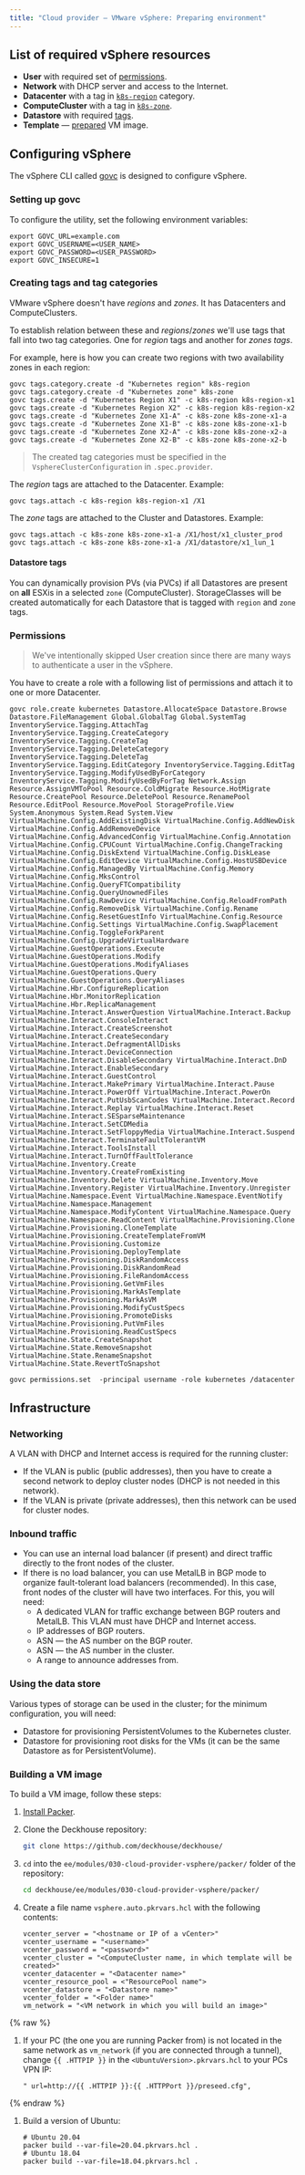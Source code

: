 ```yaml
---
title: "Cloud provider — VMware vSphere: Preparing environment"
---
```


<!-- AUTHOR! Don't forget to update getting started if necessary -->

## List of required vSphere resources

* **User** with required set of [permissions](#permissions).
* **Network** with DHCP server and access to the Internet.
* **Datacenter** with a tag in [`k8s-region`](#creating-tags-and-tag-categories) category.
* **ComputeCluster** with a tag in [`k8s-zone`](#creating-tags-and-tag-categories).
* **Datastore** with required [tags](#datastore-tags).
* **Template** — [prepared](#building-a-vm-image) VM image.

## Configuring vSphere

The vSphere CLI called [govc](https://github.com/vmware/govmomi/tree/master/govc#installation) is designed to configure vSphere.

### Setting up govc

To configure the utility, set the following environment variables:

```shell
export GOVC_URL=example.com
export GOVC_USERNAME=<USER_NAME>
export GOVC_PASSWORD=<USER_PASSWORD>
export GOVC_INSECURE=1
```

### Creating tags and tag categories

VMware vSphere doesn't have *regions* and *zones*. It has Datacenters and ComputeClusters.

To establish relation between these and *regions*/*zones* we'll use tags that fall into two tag categories. One for *region* tags and another for *zones tags*.

For example, here is how you can create two regions with two availability zones in each region:

```shell
govc tags.category.create -d "Kubernetes region" k8s-region
govc tags.category.create -d "Kubernetes zone" k8s-zone
govc tags.create -d "Kubernetes Region X1" -c k8s-region k8s-region-x1
govc tags.create -d "Kubernetes Region X2" -c k8s-region k8s-region-x2
govc tags.create -d "Kubernetes Zone X1-A" -c k8s-zone k8s-zone-x1-a
govc tags.create -d "Kubernetes Zone X1-B" -c k8s-zone k8s-zone-x1-b
govc tags.create -d "Kubernetes Zone X2-A" -c k8s-zone k8s-zone-x2-a
govc tags.create -d "Kubernetes Zone X2-B" -c k8s-zone k8s-zone-x2-b
```

> The created tag categories must be specified in the `VsphereClusterConfiguration` in `.spec.provider`.

The *region* tags are attached to the Datacenter. Example:

```shell
govc tags.attach -c k8s-region k8s-region-x1 /X1
```

The *zone* tags are attached to the Cluster and Datastores. Example:

```shell
govc tags.attach -c k8s-zone k8s-zone-x1-a /X1/host/x1_cluster_prod
govc tags.attach -c k8s-zone k8s-zone-x1-a /X1/datastore/x1_lun_1
```

#### Datastore tags

You can dynamically provision PVs (via PVCs) if all Datastores are present on **all** ESXis in a selected `zone` (ComputeCluster).
StorageClasses will be created automatically for each Datastore that is tagged with `region` and `zone` tags.

### Permissions

> We've intentionally skipped User creation since there are many ways to authenticate a user in the vSphere.

You have to create a role with a following list of permissions and attach
it to one or more Datacenter.

```shell
govc role.create kubernetes Datastore.AllocateSpace Datastore.Browse Datastore.FileManagement Global.GlobalTag Global.SystemTag InventoryService.Tagging.AttachTag InventoryService.Tagging.CreateCategory InventoryService.Tagging.CreateTag InventoryService.Tagging.DeleteCategory InventoryService.Tagging.DeleteTag InventoryService.Tagging.EditCategory InventoryService.Tagging.EditTag InventoryService.Tagging.ModifyUsedByForCategory InventoryService.Tagging.ModifyUsedByForTag Network.Assign Resource.AssignVMToPool Resource.ColdMigrate Resource.HotMigrate Resource.CreatePool Resource.DeletePool Resource.RenamePool Resource.EditPool Resource.MovePool StorageProfile.View System.Anonymous System.Read System.View VirtualMachine.Config.AddExistingDisk VirtualMachine.Config.AddNewDisk VirtualMachine.Config.AddRemoveDevice VirtualMachine.Config.AdvancedConfig VirtualMachine.Config.Annotation VirtualMachine.Config.CPUCount VirtualMachine.Config.ChangeTracking VirtualMachine.Config.DiskExtend VirtualMachine.Config.DiskLease VirtualMachine.Config.EditDevice VirtualMachine.Config.HostUSBDevice VirtualMachine.Config.ManagedBy VirtualMachine.Config.Memory VirtualMachine.Config.MksControl VirtualMachine.Config.QueryFTCompatibility VirtualMachine.Config.QueryUnownedFiles VirtualMachine.Config.RawDevice VirtualMachine.Config.ReloadFromPath VirtualMachine.Config.RemoveDisk VirtualMachine.Config.Rename VirtualMachine.Config.ResetGuestInfo VirtualMachine.Config.Resource VirtualMachine.Config.Settings VirtualMachine.Config.SwapPlacement VirtualMachine.Config.ToggleForkParent VirtualMachine.Config.UpgradeVirtualHardware VirtualMachine.GuestOperations.Execute VirtualMachine.GuestOperations.Modify VirtualMachine.GuestOperations.ModifyAliases VirtualMachine.GuestOperations.Query VirtualMachine.GuestOperations.QueryAliases VirtualMachine.Hbr.ConfigureReplication VirtualMachine.Hbr.MonitorReplication VirtualMachine.Hbr.ReplicaManagement VirtualMachine.Interact.AnswerQuestion VirtualMachine.Interact.Backup VirtualMachine.Interact.ConsoleInteract VirtualMachine.Interact.CreateScreenshot VirtualMachine.Interact.CreateSecondary VirtualMachine.Interact.DefragmentAllDisks VirtualMachine.Interact.DeviceConnection VirtualMachine.Interact.DisableSecondary VirtualMachine.Interact.DnD VirtualMachine.Interact.EnableSecondary VirtualMachine.Interact.GuestControl VirtualMachine.Interact.MakePrimary VirtualMachine.Interact.Pause VirtualMachine.Interact.PowerOff VirtualMachine.Interact.PowerOn VirtualMachine.Interact.PutUsbScanCodes VirtualMachine.Interact.Record VirtualMachine.Interact.Replay VirtualMachine.Interact.Reset VirtualMachine.Interact.SESparseMaintenance VirtualMachine.Interact.SetCDMedia VirtualMachine.Interact.SetFloppyMedia VirtualMachine.Interact.Suspend VirtualMachine.Interact.TerminateFaultTolerantVM VirtualMachine.Interact.ToolsInstall VirtualMachine.Interact.TurnOffFaultTolerance VirtualMachine.Inventory.Create VirtualMachine.Inventory.CreateFromExisting VirtualMachine.Inventory.Delete VirtualMachine.Inventory.Move VirtualMachine.Inventory.Register VirtualMachine.Inventory.Unregister VirtualMachine.Namespace.Event VirtualMachine.Namespace.EventNotify VirtualMachine.Namespace.Management VirtualMachine.Namespace.ModifyContent VirtualMachine.Namespace.Query VirtualMachine.Namespace.ReadContent VirtualMachine.Provisioning.Clone VirtualMachine.Provisioning.CloneTemplate VirtualMachine.Provisioning.CreateTemplateFromVM VirtualMachine.Provisioning.Customize VirtualMachine.Provisioning.DeployTemplate VirtualMachine.Provisioning.DiskRandomAccess VirtualMachine.Provisioning.DiskRandomRead VirtualMachine.Provisioning.FileRandomAccess VirtualMachine.Provisioning.GetVmFiles VirtualMachine.Provisioning.MarkAsTemplate VirtualMachine.Provisioning.MarkAsVM VirtualMachine.Provisioning.ModifyCustSpecs VirtualMachine.Provisioning.PromoteDisks VirtualMachine.Provisioning.PutVmFiles VirtualMachine.Provisioning.ReadCustSpecs VirtualMachine.State.CreateSnapshot VirtualMachine.State.RemoveSnapshot VirtualMachine.State.RenameSnapshot VirtualMachine.State.RevertToSnapshot

govc permissions.set  -principal username -role kubernetes /datacenter
```

## Infrastructure

### Networking

A VLAN with DHCP and Internet access is required for the running cluster:
* If the VLAN is public (public addresses), then you have to create a second network to deploy cluster nodes (DHCP is not needed in this network).
* If the VLAN is private (private addresses), then this network can be used for cluster nodes.

### Inbound traffic

* You can use an internal load balancer (if present) and direct traffic directly to the front nodes of the cluster.
* If there is no load balancer, you can use MetalLB in BGP mode to organize fault-tolerant load balancers (recommended). In this case, front nodes of the cluster will have two interfaces. For this, you will need:
  * A dedicated VLAN for traffic exchange between BGP routers and MetalLB. This VLAN must have DHCP and Internet access.
  * IP addresses of BGP routers.
  * ASN — the AS number on the BGP router.
  * ASN — the AS number in the cluster.
  * A range to announce addresses from.

### Using the data store

Various types of storage can be used in the cluster; for the minimum configuration, you will need:
* Datastore for provisioning PersistentVolumes to the Kubernetes cluster.
* Datastore for provisioning root disks for the VMs (it can be the same Datastore as for PersistentVolume).

### Building a VM image

To build a VM image, follow these steps:

1. [Install Packer](https://learn.hashicorp.com/tutorials/packer/get-started-install-cli).
1. Clone the Deckhouse repository:

   ```bash
   git clone https://github.com/deckhouse/deckhouse/
   ```

1. `cd` into the `ee/modules/030-cloud-provider-vsphere/packer/` folder of the repository:

   ```bash
   cd deckhouse/ee/modules/030-cloud-provider-vsphere/packer/
   ```

1. Create a file name `vsphere.auto.pkrvars.hcl` with the following contents:

   ```hcl
   vcenter_server = "<hostname or IP of a vCenter>"
   vcenter_username = "<username>"
   vcenter_password = "<password>"
   vcenter_cluster = "<ComputeCluster name, in which template will be created>"
   vcenter_datacenter = "<Datacenter name>"
   vcenter_resource_pool = <"ResourcePool name">
   vcenter_datastore = "<Datastore name>"
   vcenter_folder = "<Folder name>"
   vm_network = "<VM network in which you will build an image>"
   ```

{% raw %}
1. If your PC (the one you are running Packer from) is not located in the same network as `vm_network` (if you are connected through a tunnel), change `{{ .HTTPIP }}` in the `<UbuntuVersion>.pkrvars.hcl` to your PCs VPN IP:

   ```hcl
   " url=http://{{ .HTTPIP }}:{{ .HTTPPort }}/preseed.cfg",
   ```

{% endraw %}

1. Build a version of Ubuntu:

   ```shell
   # Ubuntu 20.04
   packer build --var-file=20.04.pkrvars.hcl .
   # Ubuntu 18.04
   packer build --var-file=18.04.pkrvars.hcl .
   ```
